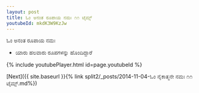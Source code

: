 ```yaml
---
layout: post
title: ಓಂ ಅನಂತ ರೂಪಾಯ ನಮಃ ೧೧ ಟೈಮ್ಸ್
youtubeId: mkdK3W9KzJw
---
```

 
 
 ಓಂ ಅನಂತ ರೂಪಾಯ ನಮಃ  
 
 -  ಯಾರು ಹಲವಾರು ರೂಪಗಳನ್ನು ಹೊಂದಿದ್ದಾರೆ 
 
  
 
  
 
 
 
 
 
 


{% include youtubePlayer.html id=page.youtubeId %}
 
[Next]({{ site.baseurl }}{% link  split2/_posts/2014-11-04-ಓಂ ನೈಕಾತ್ಮನೇ ನಮಃ ೧೧ ಟೈಮ್ಸ್.md%})
 
